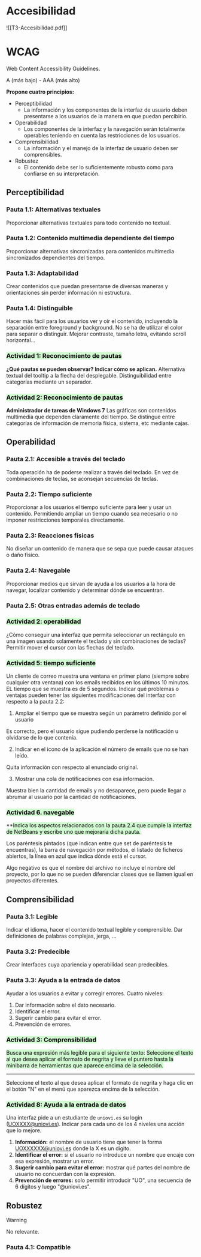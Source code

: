 

# Accesibilidad

![[T3-Accesibilidad.pdf]]

# WCAG
Web Content Accessibility Guidelines.

A (más bajo) - AAA (más alto)

**Propone cuatro principios:**
* Perceptibilidad
  * La información y los componentes de la interfaz de usuario deben presentarse a los usuarios de la manera en que puedan percibirlo.
* Operabilidad
  * Los componentes de la interfaz y la navegación serán totalmente operables teniendo en cuenta las restricciones de los usuarios.
* Comprensibilidad
  * La información y el manejo de la interfaz de usuario deben ser comprensibles.
* Robustez
  * El contenido debe ser lo suficientemente robusto como para confiarse en su interpretación.



## Perceptibilidad

### Pauta 1.1: Alternativas textuales
Proporcionar alternativas textuales para todo contenido no textual.


### Pauta 1.2: Contenido multimedia dependiente del tiempo
Proporcionar alternativas sincronizadas para contenidos multimedia sincronizados dependientes del tiempo.


### Pauta 1.3: Adaptabilidad
Crear contenidos que puedan presentarse de diversas maneras y orientaciones sin perder información ni estructura.


### Pauta 1.4: Distinguible
Hacer más fácil para los usuarios ver y oír el contenido, incluyendo la separación entre foreground y background.
No se ha de utilizar el color para separar o distinguir.
Mejorar contraste, tamaño letra, evitando scroll horizontal...



### <mark style="background: #BBFABBA6;">Actividad 1: Reconocimiento de pautas</mark>
**¿Qué pautas se pueden observar? Indicar cómo se aplican.**
Alternativa textual del tooltip a la flecha del desplegable. Distinguibilidad entre categorías mediante un separador.


### <mark style="background: #BBFABBA6;">Actividad 2: Reconocimiento de pautas</mark>
**Administrador de tareas de Windows 7**
Las gráficas son contenidos multimedia que dependen claramente del tiempo. Se distingue entre categorías de información de memoria física, sistema, etc mediante cajas.


## Operabilidad

### Pauta 2.1: Accesible a través del teclado
Toda operación ha de poderse realizar a través del teclado. En vez de combinaciones de teclas, se aconsejan secuencias de teclas.


### Pauta 2.2: Tiempo suficiente
Proporcionar a los usuarios el tiempo suficiente para leer y usar un contenido. Permitiendo ampliar un tiempo cuando sea necesario o no imponer restricciones temporales directamente.


### Pauta 2.3: Reacciones físicas
No diseñar un contenido de manera que se sepa que puede causar ataques o daño físico.


### Pauta 2.4: Navegable
Proporcionar medios que sirvan de ayuda a los usuarios a la hora de navegar, localizar contenido y determinar dónde se encuentran.


### Pauta 2.5: Otras entradas además de teclado



### <mark style="background: #BBFABBA6;">Actividad 2: operabilidad</mark>
¿Cómo conseguir una interfaz que permita seleccionar un rectángulo en una imagen usando solamente el teclado y sin combinaciones de teclas?
Permitir mover el cursor con las flechas del teclado.


### <mark style="background: #BBFABBA6;">Actividad 5: tiempo suficiente</mark>
Un cliente de correo muestra una ventana en primer plano (siempre sobre cualquier otra ventana) con los emails recibidos en los últimos 10 minutos. EL tiempo que se muestra es de 5 segundos.
Indicar qué problemas o ventajas pueden tener las siguientes modificaciones del interfaz con respecto a la pauta 2.2:


1. Ampliar el tiempo que se muestra según un parámetro definido por el usuario

Es correcto, pero el usuario sigue pudiendo perderse la notificación u olvidarse de lo que contenía.

2. Indicar en el icono de la aplicación el número de emails que no se han leído.

Quita información con respecto al enunciado original.

3. Mostrar una cola de notificaciones con esa información.

Muestra bien la cantidad de emails y no desaparece, pero puede llegar a abrumar al usuario por la cantidad de notificaciones.


### <mark style="background: #BBFABBA6;">Actividad 6. navegable</mark>
**<mark style="background: #BBFABBA6;">Indica los aspectos relacionados con la pauta 2.4 que cumple la interfaz de NetBeans y escribe uno que mejoraría dicha pauta.</mark>

Los paréntesis pintados (que indican entre que set de paréntesis te encuentras), la barra de navegación por métodos, el listado de ficheros abiertos, la línea en azul que indica dónde está el cursor.

Algo negativo es que el nombre del archivo no incluye el nombre del proyecto, por lo que no se pueden diferenciar clases que se llamen igual en proyectos diferentes.


## Comprensibilidad

### Pauta 3.1: Legible
Indicar el idioma, hacer el contenido textual legible y comprensible. Dar definiciones de palabras complejas, jerga, ...


### Pauta 3.2: Predecible
Crear interfaces cuya apariencia y operabilidad sean predecibles.


### Pauta 3.3: Ayuda a la entrada de datos
Ayudar a los usuarios a evitar y corregir errores. Cuatro niveles:


1. Dar información sobre el dato necesario.
2. Identificar el error.
3. Sugerir cambio para evitar el error.
4. Prevención de errores.



### <mark style="background: #BBFABBA6;">Actividad 3: Comprensibilidad</mark>
<mark style="background: #BBFABBA6;">Busca una expresión más legible para el siguiente texto:</mark>
<mark style="background: #BBFABBA6;">Seleccione el texto al que desea aplicar el formato de negrita y lleve el puntero hasta la minibarra de herramientas que aparece encima de la selección.</mark>
****
Seleccione el texto al que desea aplicar el formato de negrita y haga clic en el botón "N" en el menú que aparezca encima de la selección.


### <mark style="background: #BBFABBA6;">Actividad 8: Ayuda a la entrada de datos</mark>
Una interfaz pide a un estudiante de `uniovi.es` su login ([UOXXXX@uniovi.es](mailto:UOXXXX@uniovi.es)). Indicar para cada uno de los 4 niveles una acción que lo mejore.

1. **Información:** el nombre de usuario tiene que tener la forma [UOXXXXXX@uniovi.es](mailto:UOXXXXXX@uniovi.es) donde la X es un dígito.
2. **Identificar el error:** si el usuario no introduce un nombre que encaje con esa expresión, mostrar un error.
3. **Sugerir cambio para evitar el error:** mostrar qué partes del nombre de usuario no concuerdan con la expresión.
4. **Prevención de errores:** solo permitir introducir "UO", una secuencia de 6 dígitos y luego "@uniovi.es".

## Robustez
> [!WARNING]
> No relevante.

### Pauta 4.1: Compatible
